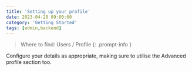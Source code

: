 ```yaml
---
title: 'Setting up your profile'
date: 2023-04-20 09:00:00
category: 'Getting Started'
tags: [admin,backend]
---
```



> Where to find: Users / Profile
{: .prompt-info }

Configure your details as appropriate, making sure to utilise the Advanced profile section too.